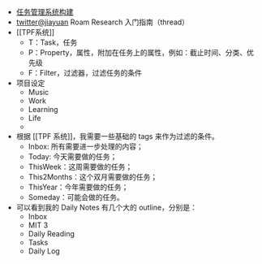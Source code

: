 - [任务管理系统构建](https://sspai.com/post/49105)
- [twitter@jiayuan](https://twitter.com/Tisoga/status/1244856639439515649) Roam Research 入门指南（thread）
- [[TPF系统]]
	- T：Task，任务
	- P：Property，属性，附加在任务上的属性，例如：截止时间、分类、优先级
	- F：Filter，过滤器，过滤任务的条件
- 项目设定
	- Music
	- Work
	- Learning
	- Life
	-
- 根据 [[TPF 系统]]，我需要一些基础的 tags 来作为过滤的条件。
	- Inbox: 所有需要进一步处理的内容；
	- Today: 今天需要做的任务；
	- ThisWeek：这周需要做的任务；
	- This2Months：这个双月需要做的任务；
	- ThisYear：今年需要做的任务；
	- Someday：可能会做的任务。
-
  可以看到我的 Daily Notes 有几个大的 outline，分别是：
	- Inbox
	- MIT 3
	- Daily Reading
	- Tasks
	- Daily Log